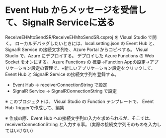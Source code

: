 # Event Hub からメッセージを受信して、SignalR Serviceに送る 
ReceiveEHMtoSendSR/ReceiveEHMtoSendSR.csproj を Visual Studio で開く。 
ローカルデバッグしたいときには、local.setting.json の Event Hub と、 SignalR Service の接続文字列を、Azure Portal からコピペする。 
Visual Studio で、Azure にデプロイする。 
デプロイした Azure Functions の Web Socket をオンにする。 
Azure Functions の 概要→Function Appの設定→アプリケーション設定の管理で、+新しいアプリケーション設定をクリックして、Event Hub と SignalR Service の接続文字列を登録する。 
- Event Hub → receiverConnectionString で設定 
- SignalR Service → SignalRConnectionString で設定 

※ このプロジェクトは、 Visual Studio の Function テンプレートで、 Event Hub Triggerで作成して、編集 

※ 作成の際、Event Hub への接続文字列の入力を求められるが、そこでは、receiverConnectionString と入力する事。（実際の接続文字列そのものを入力してはいけない）